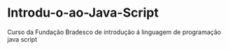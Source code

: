 # Introdu-o-ao-Java-Script
Curso da Fundação Bradesco de introdução á linguagem de programação java script
